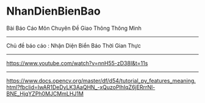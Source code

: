 # NhanDienBienBao
Bài Báo Cáo Môn Chuyên Đề Giao Thông Thông Minh 
**************************
Chủ đề báo cáo : Nhận Diện Biển Báo Thời Gian Thực 
**************************
https://www.youtube.com/watch?v=nnH55-zD38I&t=11s
**************************
https://www.docs.opencv.org/master/df/d54/tutorial_py_features_meaning.html?fbclid=IwAR1DeDyLK3AaQHN_-xQuzoPlhIqZ6jERrrNl-BNE_HjqYZPh0MJCMmLHJ1M
